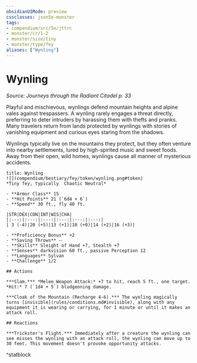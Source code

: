 ```yaml
---
obsidianUIMode: preview
cssclasses: json5e-monster
tags:
- compendium/src/5e/jttrc
- monster/cr/1-2
- monster/size/tiny
- monster/type/fey
aliases: ["Wynling"]
---
```

# Wynling
*Source: Journeys through the Radiant Citadel p. 33*  

Playful and mischievous, wynlings defend mountain heights and alpine vales against trespassers. A wynling rarely engages a threat directly, preferring to deter intruders by harassing them with thefts and pranks. Many travelers return from lands protected by wynlings with stories of vanishing equipment and curious eyes staring from the shadows.

Wynlings typically live on the mountains they protect, but they often venture into nearby settlements, lured by high-spirited music and sweet foods. Away from their open, wild homes, wynlings cause all manner of mysterious accidents.

```ad-statblock
title: Wynling
![](compendium/bestiary/fey/token/wynling.png#token)
*Tiny fey, typically  Chaotic Neutral*

- **Armor Class** 15 
- **Hit Points** 21 (`6d4 + 6`)
- **Speed** 30 ft., fly 40 ft.

|STR|DEX|CON|INT|WIS|CHA|
|:---:|:---:|:---:|:---:|:---:|:---:|
| 3 (-4)|20 (+5)|13 (+1)|10 (+0)|14 (+2)|16 (+3)|

- **Proficiency Bonus** +2
- **Saving Throws** ⏤
- **Skills** Sleight of Hand +7, Stealth +7
- **Senses** darkvision 60 ft., passive Perception 12
- **Languages** Sylvan
- **Challenge** 1/2

## Actions

***Slam.*** *Melee Weapon Attack:* +7 to hit, reach 5 ft., one target. *Hit:* 7 (`1d4 + 5`) bludgeoning damage.

***Cloak of the Mountain (Recharge 4-6).*** The wynling magically turns [invisible](rules/conditions.md#invisible), along with any equipment it is wearing or carrying, for 1 minute or until it makes an attack roll.

## Reactions

***Trickster's Flight.*** Immediately after a creature the wynling can see misses the wynling with an attack roll, the wynling can move up to 30 feet. This movement doesn't provoke opportunity attacks.
```
^statblock